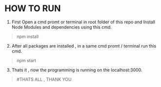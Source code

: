 # HOW TO RUN

1. First Open a cmd promt or      terminal in root folder of this repo and Install Node Modules and dependencies using this cmd.

> npm install

2. After all packages are installed , in a same cmd promt / terminal run this cmd.

> npm start

3. Thats it , now the programming is running on the localhost:3000.

> #THATS ALL , THANK YOU

